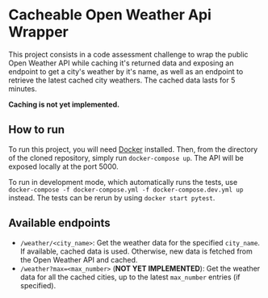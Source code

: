 # Cacheable Open Weather Api Wrapper

This project consists in a code assessment challenge to wrap the public Open Weather API while caching it's returned data and exposing an endpoint to get a city's weather by it's name, as well as an endpoint to retrieve the latest cached city weathers.
The cached data lasts for 5 minutes.

**Caching is not yet implemented.**

## How to run

To run this project, you will need [Docker](https://www.docker.com/) installed. Then, from the directory of the cloned repository, simply run ```docker-compose up```. The API will be exposed locally at the port 5000.

To run in development mode, which automatically runs the tests, use ```docker-compose -f docker-compose.yml -f docker-compose.dev.yml up``` instead. The tests can be rerun by using ```docker start pytest```.

## Available endpoints

- ```/weather/<city_name>```: Get the weather data for the specified ```city_name```.  If available, cached data is used. Otherwise, new data is fetched from the Open Weather API and cached.
- ```/weather?max=<max_number>``` (**NOT YET IMPLEMENTED**): Get the weather data for all the cached cities, up to the latest ```max_number``` entries (if specified).